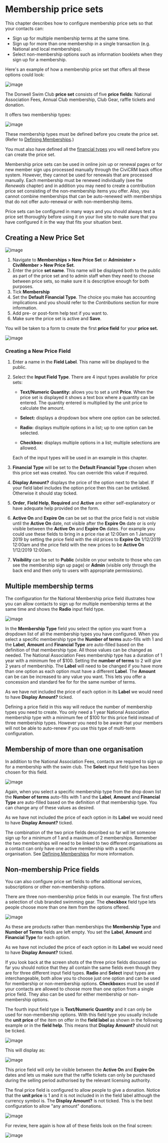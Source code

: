 # Membership price sets

This chapter describes how to configure membership price sets so that
your contacts can:

-   Sign up for multiple membership terms at the same time.
-   Sign up for more than one membership in a single transaction (e.g.
    National and local memberships).
-   Select non-membership options such as information booklets when they
    sign up for a membership.

Here's an example of how a membership price set that offers all these
options could look:

![image](/img/4.5_membership_price_sets_complete_price_set.png)


The Donwell Swim Club **price set** consists of five **price fields**:
National Association Fees, Annual Club membership, Club Gear, raffle
tickets and donation.

It offers two membership types:

![image](/img/4.5_membership_price_sets_types_1.png)


These membership types must be defined before you create the price set.
(Refer to [Defining Memberships](/membership/defining-memberships.md).)

You must also have defined all the [financial types](/contributions/key-concepts-and-configurations.md#financial-types) you will need before
you can create the price set.

Membership price sets can be used in online join up or renewal pages or
for new member sign ups processed manually through the CiviCRM back
office system. However, they cannot be used for renewals that are
processed manually. Each membership must be renewed individually (see
the *Renewals* chapter) and in addition you may need to create a
contribution price set consisting of the non-membership items you offer.
Also, you cannot combine memberships that can be auto-renewed with
memberships that do not offer auto-renewal or with non-membership items.


Price sets can be configured in many ways and you should always test a
price set thoroughly before using it on your live site to make sure that
you have configured it in the way that fits your situation best.

## Creating a New Price Set

![image](/img/4.5_membership_price_sets_new_new_price_set_1.png)


1.  Navigate to **Memberships > New Price Set** or **Administer >
    CiviMember > New Price Set**.
2.  Enter the price **set name**. This name will be displayed both to
    the public as part of the price set and to admin staff when they
    need to choose between price sets, so make sure it is descriptive
    enough for both purposes.
3.  Tick **Membership**
4.  Set the **Default Financial Type**. The choice you make has
    accounting implications and you should refer to the *Contributions*
    section for more information.
5.  Add pre- or post-form help text if you want to.
6.  Make sure the price set is active and **Save**.

You will be taken to a form to create the first **price field** for your
**price set.**

![image](/img/4.5_membership_price_sets_new_new_price_field_1.png)

### Creating a New Price Field

1.  Enter a name in the **Field Label**. This name will be displayed to
    the public.

2.  Select the **Input Field Type**. There are 4 input types available
    for price sets:

    -   **Text/Numeric Quantity:** allows you to set a unit **Price**.
        When the price set is displayed it shows a text box where a
        quantity can be entered. The quantity entered is multiplied by
        the unit price to calculate the amount.

    -   **Select:** displays a dropdown box where one option can be
        selected.

    -   **Radio:** displays multiple options in a list; up to one option
        can be selected.

    -   **Checkbox:** displays multiple options in a list; multiple
        selections are allowed.

    Each of the input types will be used in an example in this chapter.

3.  **Financial Type** will be set to the **Default Financial Type**
    chosen when this price set was created. You can override this value
    if required.

4.  **Display Amount?** displays the price of the option next to
    the label. If your field label includes the option price then this
    can be unticked. Otherwise it should stay ticked.

5.  **Order**, **Field Help**, **Required** and **Active** are either
    self-explanatory or have adequate help provided on the form.

6.  **Active On** and **Expire On** can be set so that the price field
    is not visible until the **Active On** date, not visible after the
    **Expire On** date or is only visible between the **Active On**
    and **Expire On** dates. For example you could use these fields to
    bring in a price rise at 12:00am on 1 January 2019 by setting the
    price field with the old prices to **Expire On** 1/12/2019 12:00am
    and the price field with the new prices to be **Active On** 1/12/2019
    12:00am.

7.  **Visibility** can be set to **Public** (visible on your website to
    those who can see the membership sign up page) or **Admin** (visible
    only through the back end and then only to users with appropriate
    permissions).

## Multiple membership terms

The configuration for the National Membership price field illustrates
how you can allow contacts to sign up for multiple membership terms at
the same time and shows the **Radio** input field type.

![image](/img/4.5_membership_price_sets_multi-term_1.png)

In the **Membership Type** field you select the option you want from
a dropdown list of all the membership types you have configured. When
you select a specific membership type the **Number of terms** auto-fills
with 1 and the **Label**, **Amount** and **Financial Type** are
auto-filled based on the definition of that membership type. All those
values can be changed as needed. The National Association Fees
membership type has a duration of 1 year with a minimum fee of $100.
Setting the **number of terms** to 2 will give 2 years of membership.
The **Label** will need to be changed if you have more than one option
as each option must have a different **Label**. The **Amount** can be
can be increased to any value you want. This lets you offer a concession
and standard fee for for the same number of terms.

As we have not included the price of each option in its **Label** we
would need to have **Display Amount?** ticked.

Defining a price field in this way will reduce the number of membership
types you need to create. You only need a 1 year National Association
membership type with a minimum fee of $100 for this price field instead
of three membership types. However you need to be aware that your
members will not be able to auto-renew if you use this type of
multi-term configuration.

## Membership of more than one organisation

In addition to the National Association Fees, contacts are required to
sign up for a membership with the swim club. The **Select** input field
type has been chosen for this field.

![image](/img/4.5_membership_price_sets_second_organisation_1.png)


Again, when you select a specific membership type from the drop down
list the **Number of terms** auto-fills with 1 and the **Label**,
**Amount** and **Financial Type** are auto-filled based on the
definition of that membership type. You can change any of these values
as desired.

As we have not included the price of each option in its **Label** we
would need to have **Display Amount?** ticked.

The combination of the two price fields described so far will let
someone sign up for a minimum of 1 and a maximum of 2 memberships.
Remember the two memberships will need to be linked to two different
organisations as a contact can only have one active membership with a
specific organisation. See [Defining Memberships](/membership/defining-memberships.md) for more information.

## Non-membership Price fields

You can also configure price set fields to offer additional services,
subscriptions or other non-membership options.

There are three non-membership price fields in our example. The first
offers a selection of club branded swimming gear. The **checkbox** field
type lets people choose more than one item from the options offered.

![image](/img/Membership_Pricesets_non-member_field_1.png)

As these are products rather than memberships the **Membership Type**
and **Number of Terms** fields are left empty. You set the **Label**,
**Amount** and **Financial Type** for each option.

As we have not included the price of each option in its **Label** we
would need to have **Display Amount?** ticked.

If you look back at the screen shots of the three price fields discussed
so far you should notice that they all contain the same fields even
though they are for three different input field types. **Radio** and
**Select** input types are interchangeable, both allow you to choose
just one option and can be used for membership or non-membership
options. **Checkbox**es must be used if your contacts are allowed to
choose more than one option from a single price field. They also can be
used for either membership or non-membership options.

The fourth input field type is **Text/Numeric Quantity** and it can only
be used for non-membership options. With this field type you usually
include the **unit price** of the item on offer in the **field label**
as shown in the following example or in the **field help**. This means
that **Display Amount?** should not be ticked.

![image](/img/4.5_membership_price_sets_raffle_dates_fields_used.png)

This will display as:

![image](/img/membership_price_set_raffle_preview_1.png)

This price field will only be visible between the **Active On** and
**Expire On** dates and lets us make sure that the raffle tickets can
only be purchased during the selling period authorised by the relevant
licensing authority.

The final price field is configured to allow people to give a donation.
Notice that the **unit price** is 1 and it is not included in in the
field label although the currency symbol is. The **Display Amount?** is
not ticked. This is the best configuration to allow "any amount"
donations.

![image](/img/4.5_membership_price_sets_donation.png)

For review, here again is how all of these fields look on the final
screen:

![image](/img/Membership_priceset_final.png)
